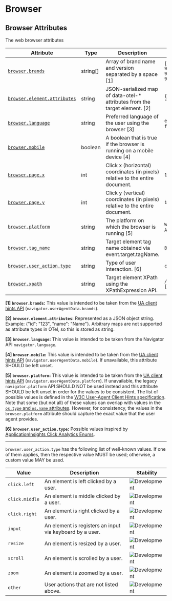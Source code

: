 <!-- NOTE: THIS FILE IS AUTOGENERATED. DO NOT EDIT BY HAND. -->
<!-- see templates/registry/markdown/attribute_namespace.md.j2 -->

# Browser

## Browser Attributes

The web browser attributes

| Attribute | Type | Description | Examples | Stability |
|---|---|---|---|---|
| <a id="browser-brands" href="#browser-brands">`browser.brands`</a> | string[] | Array of brand name and version separated by a space [1] | `[" Not A;Brand 99", "Chromium 99", "Chrome 99"]` | ![Development](https://img.shields.io/badge/-development-blue) |
| <a id="browser-element-attributes" href="#browser-element-attributes">`browser.element.attributes`</a> | string | JSON-serialized map of data-otel-* attributes from the target element. [2] | `{"id": "123", "name": "Name"}` | ![Development](https://img.shields.io/badge/-development-blue) |
| <a id="browser-language" href="#browser-language">`browser.language`</a> | string | Preferred language of the user using the browser [3] | `en`; `en-US`; `fr`; `fr-FR` | ![Development](https://img.shields.io/badge/-development-blue) |
| <a id="browser-mobile" href="#browser-mobile">`browser.mobile`</a> | boolean | A boolean that is true if the browser is running on a mobile device [4] |  | ![Development](https://img.shields.io/badge/-development-blue) |
| <a id="browser-page-x" href="#browser-page-x">`browser.page.x`</a> | int | Click x (horizontal) coordinates (in pixels) relative to the entire document. | `10` | ![Development](https://img.shields.io/badge/-development-blue) |
| <a id="browser-page-y" href="#browser-page-y">`browser.page.y`</a> | int | Click y (vertical) coordinates (in pixels) relative to the entire document. | `10` | ![Development](https://img.shields.io/badge/-development-blue) |
| <a id="browser-platform" href="#browser-platform">`browser.platform`</a> | string | The platform on which the browser is running [5] | `Windows`; `macOS`; `Android` | ![Development](https://img.shields.io/badge/-development-blue) |
| <a id="browser-tag-name" href="#browser-tag-name">`browser.tag_name`</a> | string | Target element tag name obtained via event.target.tagName. | `BUTTON` | ![Development](https://img.shields.io/badge/-development-blue) |
| <a id="browser-user-action-type" href="#browser-user-action-type">`browser.user_action.type`</a> | string | Type of user interaction. [6] | `click.right` | ![Development](https://img.shields.io/badge/-development-blue) |
| <a id="browser-xpath" href="#browser-xpath">`browser.xpath`</a> | string | Target element XPath using the XPathExpression API. | `//*[@id='testBtn']` | ![Development](https://img.shields.io/badge/-development-blue) |

**[1] `browser.brands`:** This value is intended to be taken from the [UA client hints API](https://wicg.github.io/ua-client-hints/#interface) (`navigator.userAgentData.brands`).

**[2] `browser.element.attributes`:** Represented as a JSON object string. Example: {"id": "123", "name": "Name"}. Arbitrary maps are not supported as attribute types in OTel, so this is stored as string.

**[3] `browser.language`:** This value is intended to be taken from the Navigator API `navigator.language`.

**[4] `browser.mobile`:** This value is intended to be taken from the [UA client hints API](https://wicg.github.io/ua-client-hints/#interface) (`navigator.userAgentData.mobile`). If unavailable, this attribute SHOULD be left unset.

**[5] `browser.platform`:** This value is intended to be taken from the [UA client hints API](https://wicg.github.io/ua-client-hints/#interface) (`navigator.userAgentData.platform`). If unavailable, the legacy `navigator.platform` API SHOULD NOT be used instead and this attribute SHOULD be left unset in order for the values to be consistent.
The list of possible values is defined in the [W3C User-Agent Client Hints specification](https://wicg.github.io/ua-client-hints/#sec-ch-ua-platform). Note that some (but not all) of these values can overlap with values in the [`os.type` and `os.name` attributes](./os.md). However, for consistency, the values in the `browser.platform` attribute should capture the exact value that the user agent provides.

**[6] `browser.user_action.type`:** Possible values inspired by [ApplicationInsights Click Analytics Enums](https://github.com/microsoft/ApplicationInsights-JS/blob/main/extensions/applicationinsights-clickanalytics-js/src/Enums.ts).

---

`browser.user_action.type` has the following list of well-known values. If one of them applies, then the respective value MUST be used; otherwise, a custom value MAY be used.

| Value            | Description                                              | Stability |
|------------------|----------------------------------------------------------|---|
| `click.left`     | An element is left clicked by a user.                    | ![Development](https://img.shields.io/badge/-development-blue) |
| `click.middle`   | An element is middle clicked by a user.                  | ![Development](https://img.shields.io/badge/-development-blue) |
| `click.right`    | An element is right clicked by a user.                   | ![Development](https://img.shields.io/badge/-development-blue) |
| `input` | An element is registers an input via keyboard by a user. | ![Development](https://img.shields.io/badge/-development-blue) |
| `resize`         | An element is resized by a user.                         | ![Development](https://img.shields.io/badge/-development-blue) |
| `scroll`         | An element is scrolled by a user.                        | ![Development](https://img.shields.io/badge/-development-blue) |
| `zoom`           | An element is zoomed by a user.                          | ![Development](https://img.shields.io/badge/-development-blue) |
| `other`          | User actions that are not listed above.                  | ![Development](https://img.shields.io/badge/-development-blue) |
